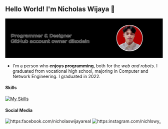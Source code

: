 ## Hello World! I'm Nicholas Wijaya 👋

![Nicholas Wijaya](img/banner.jpeg)

<!--
**dikodein/dikodein** is a ✨ _special_ ✨ repository because its `README.md` (this file) appears on your GitHub profile.

Here are some ideas to get you started:

- 🔭 I’m currently working on ...
- 🌱 I’m currently learning ...
- 👯 I’m looking to collaborate on ...
- 🤔 I’m looking for help with ...
- 💬 Ask me about ...
- 📫 How to reach me: ...
- 😄 Pronouns: ...
- ⚡ Fun fact: ...
-->

- I'm a person who **enjoys programming**, both for the _web and robots_. I graduated from vocational high school, majoring in Computer and Network Engineering. I graduated in 2022.

#### Skills
[![My Skills](https://skillicons.dev/icons?i=html,css,php,mysql,nodejs,python&theme=light)](https://skillicons.dev)

#### Social Media
![https:facebook.com/nicholaswijayareal](https://img.shields.io/badge/Facebook-1877F2?style=for-the-badge&logo=facebook&logoColor=white)
![https:instagram.com/nichlswy_](https://img.shields.io/badge/Instagram-E4405F?style=for-the-badge&logo=instagram&logoColor=white)

